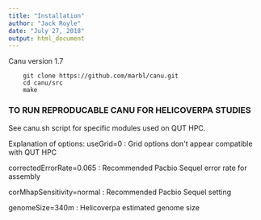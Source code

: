 ```yaml
---
title: "Installation"
author: "Jack Royle"
date: "July 27, 2018"
output: html_document
---
```


Canu version 1.7

```
    git clone https://github.com/marbl/canu.git
    cd canu/src
    make
```



### TO RUN REPRODUCABLE CANU FOR HELICOVERPA STUDIES ###

See canu.sh script for specific modules used on QUT HPC.

Explanation of options:
  useGrid=0                 : Grid options don't appear compatible with QUT HPC
  
  correctedErrorRate=0.065  : Recommended Pacbio Sequel error rate for assembly
  
  corMhapSensitivity=normal : Recommended Pacbio Sequel setting
  
  genomeSize=340m           : Helicoverpa estimated genome size